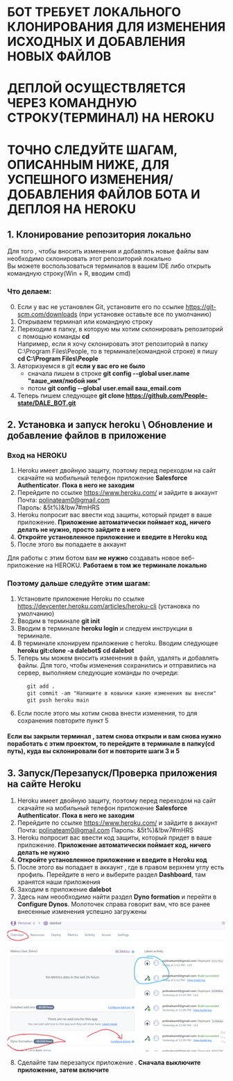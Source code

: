  # БОТ ТРЕБУЕТ ЛОКАЛЬНОГО КЛОНИРОВАНИЯ ДЛЯ ИЗМЕНЕНИЯ ИСХОДНЫХ И ДОБАВЛЕНИЯ НОВЫХ ФАЙЛОВ
# ДЕПЛОЙ ОСУЩЕСТВЛЯЕТСЯ ЧЕРЕЗ КОМАНДНУЮ СТРОКУ(ТЕРМИНАЛ) НА HEROKU 
# ТОЧНО СЛЕДУЙТЕ ШАГАМ, ОПИСАННЫМ НИЖЕ, ДЛЯ УСПЕШНОГО ИЗМЕНЕНИЯ/ДОБАВЛЕНИЯ ФАЙЛОВ БОТА И ДЕПЛОЯ НА HEROKU

## 1. Клонирование репозитория локально
Для того , чтобы вносить изменения и добавлять новые файлы вам необходимо склонировать этот репозиторий локально <br>
Вы можете воспользоваться терминалов в вашем IDE либо открыть командную строку(Win + R, вводим cmd) <br>

### Что делаем:
0. Если у вас не установлен Git, установите его по ссылке https://git-scm.com/downloads (при установке оставьте все по умолчанию)
1. Открываем терминал или командную строку <br>
2. Переходим в папку, в которую мы хотим склонировать репозиторий с помощью команды **cd** <br>
   Например, если я хочу склонировать этот репозиторий в папку C:\Program Files\People, то в терминале(командной строке) я пишу **сd C:\Program Files\People** <br>
3. Авторизуемся в git **если у вас его не было**
      - сначала пишем в строке **git config --global user.name "ваше_имя/любой ник"** <br>
      - потом **git config --global user.email ваш_email.com** <br>
5. Теперь пишем следующее **git clone https://github.com/People-state/DALE_BOT.git** <br>

## 2. Установка и запуск heroku \ Обновление и добавление файлов в приложение
### Вход на HEROKU
1. Heroku имеет двойную защиту, поэтому перед переходом на сайт скачайте на мобильный телефон приложение **Salesforce Authenticator**. **Пока в него не заходим** <br>
2. Перейдите по ссылке https://www.heroku.com/ и зайдите в аккаунт <br> 
     Почта: polinateam0@gmail.com <br>
     Пароль: &5t%)&!bw7#mHRS <br>
3. Heroku попросит вас ввести код защиты, который придет в ваше приложение. **Приложение автоматически поймает код, ничего делать не нужно, просто зайдите в него** <br>
4. **Откройте установленное приложение и введите в Heroku код** <br>
5. После этого вы попадаете в аккаунт<br>

Для работы с этим ботом вам **не нужно** создавать новое веб-приложение на HEROKU. **Работаем в том же терминале локально** <br>
### Поэтому дальше следуйте этим шагам:
1. Установите приложение Heroku по ссылке https://devcenter.heroku.com/articles/heroku-cli (установка по умолчанию) <br>
2. Вводим в терминале **git init** <br>
3. Вводим в терминале **heroku login** и следуем инструкции в терминале. <br>
4. В терминале клонируем приложение с heroku. Вводим следующее **heroku git:clone -a dalebot$ cd dalebot** <br>
5. Теперь мы можем вносить изменения в файл, удалять и добавлять файлы. Для того, чтобы изменения сохранились и отправились на сервер, выполняем следующие команды по очереди: <br>
   ```
      git add .  
      git commit -am "Напишите в ковычки какие изменения вы внесли" 
      git push heroku main 
   ```
6. Если после этого мы хотим снова внести изменения, то для сохранения повторите пункт 5 <br>
#### Если вы закрыли терминал , затем снова открыли и вам снова нужно поработать с этим проектом, то перейдите в терминале в папку(cd путь), куда вы склонировали бот и повторите шаги 3 и 5 <br>

## 3. Запуск/Перезапуск/Проверка приложения на сайте Heroku
1. Heroku имеет двойную защиту, поэтому перед переходом на сайт скачайте на мобильный телефон приложение **Salesforce Authenticator**. **Пока в него не заходим**
2. Перейдите по ссылке https://www.heroku.com/ и зайдите в аккаунт <br>
     Почта: polinateam0@gmail.com
     Пароль: &5t%)&!bw7#mHRS
3. Heroku попросит вас ввести код защиты, который придет в ваше приложение. **Приложение автоматически поймает код, ничего делать не нужно** <br>
4. **Откройте установленное приложение и введите в Heroku код** <br>
5. После этого вы попадает в аккаунт , где в правом верхнем углу есть профиль. Перейдите в него и выберите раздел **Dashboard**, там хранятся наши приложения <br>
6. Заходим в приложение **dalebot** <br>
7. Здесь нам неообходимо найти раздел **Dyno formation** и перейти в **Configure Dynos**. Молоточек справа говорит вам, что все ранее внесенные изменения успешно загружены<br>

<img src="heroku.png" alt="Example Image" width="750"/>

8. Сделайте там перезапуск приложение . **Сначала выключите приложение, затем включите**
